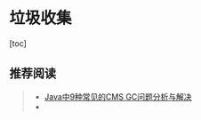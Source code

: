 # 垃圾收集

[toc]



## 推荐阅读

> - [Java中9种常见的CMS GC问题分析与解决](https://tech.meituan.com/2020/11/12/java-9-cms-gc.html)
> - 